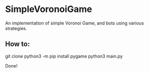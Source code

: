 # SimpleVoronoiGame
An implementation of simple Voronoi Game, and bots using various strategies.

## How to:

git clone
python3 -m pip install pygame
python3 main.py

Done!
